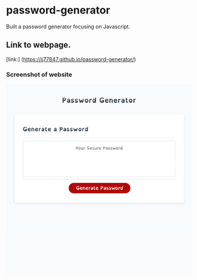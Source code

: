 # password-generator

Built a password generator focusing on Javascript.

## Link to webpage.

[link:] (https://jj77847.github.io/password-generator/)

### Screenshot of website

<img width="1440" alt="Website Screenshot" src="./Assets/images/password-generator-screenshot.png">
